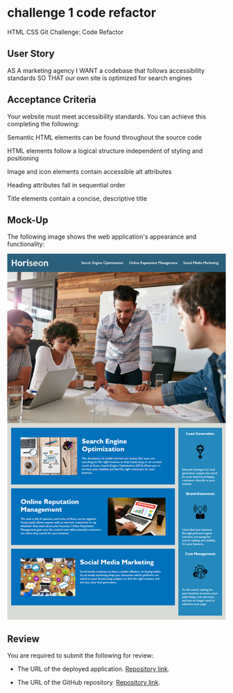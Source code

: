 # challenge 1 code refactor

HTML CSS Git Challenge: Code Refactor


## User Story

AS A marketing agency
I WANT a codebase that follows accessibility standards
SO THAT our own site is optimized for search engines

## Acceptance Criteria

Your website must meet accessibility standards. You can achieve this completing the following:

Semantic HTML elements can be found throughout the source code

HTML elements follow a logical structure independent of styling and positioning

Image and icon elements contain accessible alt attributes

Heading attributes fall in sequential order

Title elements contain a concise, descriptive title

## Mock-Up

The following image shows the web application's appearance and functionality:

![The Horiseon webpage includes a navigation bar, a header image, and cards with text and images at the bottom of the page.](assets/images/01-html-css-git-challenge-demo.png)

## Review

You are required to submit the following for review:

* The URL of the deployed application. [Repository link](https://github.com/vaselisk999/challenge-1-code-refactor).

* The URL of the GitHub repository. [Repository link](https://github.com/vaselisk999).

